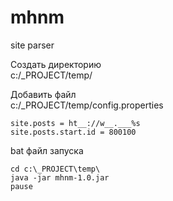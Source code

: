 # mhnm
site parser  

Создать директорию  
c:/_PROJECT/temp/

Добавить файл  
c:/_PROJECT/temp/config.properties
```
site.posts = ht__://w__.___%s  
site.posts.start.id = 800100
```

bat файл запуска
```
cd c:\_PROJECT\temp\
java -jar mhnm-1.0.jar
pause
```
